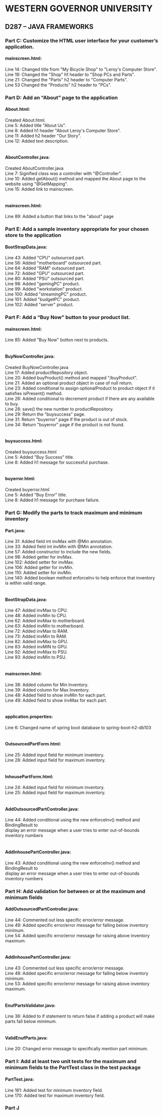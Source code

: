 # WESTERN GOVERNOR UNIVERSITY 
## D287 – JAVA FRAMEWORKS

### Part C: Customize the HTML user interface for your customer’s application.
#### mainscreen.html:
Line 14: Changed title from "My Bicycle Shop" to "Leroy's Computer Store".<br />
Line 19: Changed the "Shop" h1 header to "Shop PCs and Parts". <br />
Line 21: Changed the "Parts" h2 header to "Computer Parts".<br />
Line 53 Changed the "Products" h2 header to "PCs".

### Part D: Add an “About” page to the application
#### About.html:
Created About.html.<br />
Line 5: Added title "About Us".<br />
Line 8: Added h1 header "About Leroy's Computer Store".<br />
Line 11: Added h2 header "Our Story".<br />
Line 12: Added text description.<br /><br />
#### AboutController.java:
Created AboutController.java<br />
Line 7: Signified class was a controller with "@Controller".<br />
Line 10: Added getAbout() method and mapped the About page to the website using "@GetMapping".<br />
Line 15: Added link to mainscreen.<br /><br />
#### mainscreen.html:
Line 89: Added a button that links to the "about" page

### Part E: Add a sample inventory appropriate for your chosen store to the application
#### BootStrapData.java:
Line 43: Added "CPU" outsourced part.<br />
Line 56: Added "motherboard" outsourced part.<br />
Line 64: Added "RAM" outsourced part.<br />
Line 72: Added "GPU" outsourced part.<br />
Line 80: Added "PSU" outsourced part.<br />
Line 98: Added "gamingPC" product.<br />
Line 99: Added "workstation" product.<br />
Line 100: Added "streamingPC" product.<br />
Line 101: Added "budgetPC" product.<br />
Line 102: Added "server" product.<br />

### Part F: Add a “Buy Now” button to your product list.
#### mainscreen.html:
Line 85: Added "Buy Now" button next to products.<br /><br />
#### BuyNowController.java:
Created BuyNowController.java<br />
Line 17: Added productRepository object.<br />
Line 20: Added buyProduct() method and mapped "/buyProduct".<br />
Line 21: Added an optional product object in case of null return.<br />
Line 23: Added conditional to assign optionalProduct to product object if it satisfies isPresent() method.<br />
Line 26: Added conditional to decrement product if there are any available to buy.<br />
Line 28: save() the new number to productRepository.<br />
Line 29: Return the "buysuccess" page.<br />
Line 31: Return "buyerror" page if the product is out of stock.<br />
Line 34: Return "buyerror" page if the product is not found.<br /><br />
#### buysuccess.html:
Created buysuccess.html<br />
Line 5: Added "Buy Success" title.<br />
Line 8: Added h1 message for successful purchase.<br /><br />
#### buyerror.html:
Created buyerror.html<br />
Line 5: Added "Buy Error" title.<br />
Line 8: Added h1 message for purchase failure.<br />

### Part G:  Modify the parts to track maximum and minimum inventory
#### Part.java:
Line 31: Added field int invMax with @Min annotation.<br />
Line 33: Added field int invMin with @Min annotation.<br />
Line 57: Added constructor to include the new fields.<br />
Line 98: Added getter for invMax.<br />
Line 102: Added setter for invMax.<br />
Line 106: Added getter for invMin.<br />
Line 110: Added setter for invMin.<br />
Line 140: Added boolean method enforceInv to help enforce that inventory is within valid range.<br /><br />
#### BootStrapData.java:
Line 47: Added invMax to CPU.<br />
Line 48: Added invMin to CPU.<br />
Line 62: Added invMax to motherboard.<br />
Line 63: Added invMin to motherboard.<br />
Line 72: Added invMax to RAM.<br />
Line 73: Added invMin to RAM.<br />
Line 82: Added invMax to GPU.<br />
Line 83: Added invMIN to GPU.<br />
Line 92: Added invMax to PSU.<br />
Line 93: Added invMin to PSU.<br /><br />
#### mainscreen.html:
Line 38: Added column for Min Inventory.<br />
Line 39: Added column for Max Inventory.<br />
Line 48: Added field to show invMin for each part.<br />
Line 49: Added field to show invMax for each part.<br /><br />
#### application.properties:
Line 6: Changed name of spring boot database to spring-boot-h2-db103<br /><br />
#### OutsourcedPartForm.html:
Line 25: Added input field for minimum inventory.<br />
Line 28: Added input field for maximum inventory.<br /><br />
#### InhousePartForm.html:
Line 24: Added input field for minimum inventory.<br />
Line 25: Added input field for maximum inventory.<br /><br />
#### AddOutsourcedPartController.java:
Line 44: Added conditional using the new enforceInv() method and BindingResult to<br />
display an error message when a user tries to enter out-of-bounds inventory numbers<br /><br />
#### AddInhousePartController.java:
Line 43: Added conditional using the new enforceInv() method and BindingResult to<br />
display an error message when a user tries to enter out-of-bounds inventory numbers<br />

### Part H: Add validation for between or at the maximum and minimum fields
#### AddOutsourcedPartController.java:
Line 44: Commented out less specific error/error message.<br />
Line 49: Added specific error/error message for falling below inventory minimum.<br />
Line 54: Added specific error/error message for raising above inventory maximum.<br /><br />
#### AddInhousePartController.java:
Line 43: Commented out less specific error/error message.<br />
Line 48: Added specific error/error message for falling below inventory minimum.<br />
Line 53: Added specific error/error message for raising above inventory maximum.<br /><br />
#### EnufPartsValidator.java:
Line 36: Added to if statement to return false if adding a product will make parts fall below minimum.<br /><br />
#### ValidEnufParts.java:
Line 20: Changed error message to specifically mention part minimum.<br />

### Part I: Add at least two unit tests for the maximum and minimum fields to the PartTest class in the test package
#### PartTest.java:
Line 161: Added test for minimum inventory field.<br />
Line 170: Added test for maximum inventory field.<br />

### Part J
